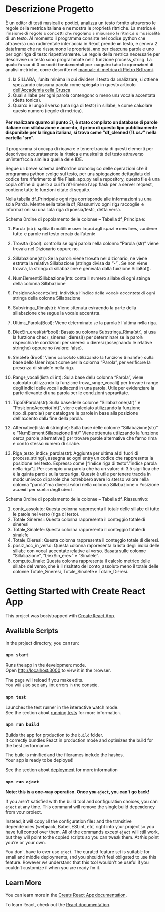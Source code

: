 # Descrizione Progetto 

È un editor di testi musicali e poetici, analizza un testo fornito attraverso le regole della metrica italiana e ne mostra le proprietà ritmiche.
La metrica è l’insieme di regole e concetti che regolano e misurano la ritmica e musicalità di un testo.
Al momento il programma consiste nel codice python che attraverso una rudimentale interfaccia in React prende un testo, e genera 2 dataframe che ne riassumono le proprietà, uno per ciascuna parola e uno per ogni riga di testo rispettivamente. 
Le regole della metrica necessarie per descrivere un testo sono programmate nella funzione process_string. La quale fa uso di 3 concetti fondamentali per eseguire tutte le operazioni di analisi metriche, come descritte nel [manuale di metrica di Pietro Beltrami](https://github.com/Fordprefect-cmd/petrarc-app-react/blob/2c2d0ecc0038c0f4e97edbd6fd2294aab864f463/La%20metrica%20italiana%20(Pietro%20G.%20Beltrami)%20(Z-Library)-pages-2.pdf).
1)	la SILLABA, l’unita minima in cui dividere il testo da analizzare, si ottiene spezzando ciascuna parola come spiegato in questo articolo [dell'Accademia della Crusca](https://accademiadellacrusca.it/it/consulenza/divisione-in-sillabe/302).
2)	Quali sillabe per ogni parola contengono o meno una vocale accentata (detta tonica).
3)	Quanto è lungo il verso (una riga di testo) in sillabe, e come calcolare questo numero (regole di metrica).
   
  #### Per realizzare quanto al punto 3), è stato compilato un database di parole italiane con sillabazione e accento, il primo di questo tipo pubblicamente disponibile per la lingua italiana, si trova come "df_cleaned (1).csv" nella cartella "src". 
  
Il programma si occupa di ricavare e tenere traccia di questi elementi per descrivere accuratamente la ritmica e musicalità del testo attraverso un’interfaccia simile a quella delle IDE. 
  
Segue un breve schema dell’ordine cronologico delle operazioni che il programma python svolge sul testo, per una spiegazione dettagliata del codice fare riferimento al file Flask_app.py nella repository, questo file è una copia offline di quello a cui fa riferimeno l’app flask per la server request, contiene tutte le funzioni citate di seguito.
  
Nella tabella df_Principale ogni riga corrisponde alle informazioni su una sola Parola. Mentre nella tabella df_Riassuntivo ogni riga raccoglie le informazioni su una sola riga di poesia/testo, detta verso. 

  Schema Ordine di popolamento delle colonne – Tabella df_Principale:

1)	Parola (str): splitta il multiline user imput agli spazi e newlines, contiene tutte le parole nel testo creato dall’utente 

2)	Trovata (bool): controlla se ogni parola nella colonna “Parola (str)” viene trovata nel Dizionario oppure no.

3)	Sillabazione(str): Se la parola viene trovata nel dizionario, ne viene estratta la relativa Sillabazione (stringa divisa da “-”). Se non viene trovata, la stringa di sillabazione è generata dalla funzione SillaBot().


4)	 NumElementiSillabazione(Int): conta il numero sillabe di ogni stringa della colonna Sillabazione
 
5)	PosizioneAccento(Int): Individua l’indice della vocale accentata di ogni stringa della colonna Sillabazione


6)	Substringa_Rima(str): Viene ottenuta estraendo la parte della sillabazione che segue la vocale accentata.

7)	Ultima_Parola(Bool): Viene determinato se la parola è l'ultima nella riga.


8)	DiexSin_eresi(str/bool): Basato su colonna Substringa_Rima(str), si usa la funzione check_sineresi_dieresi() per determinare se la parola rispecchia le condizioni per sineresi o dieresi (assegnando le relative stringhe) oppure no (valore: false). 

9)	 Sinalefe (Bool): Viene calcolato utilizzando la funzione Sinalefe() sulla base dello User imput come per la colonna “Parola”, per verificare la presenza di sinalefe nella riga.

10)	Range_vocali(lista di int): Sulla base della colonna “Parola”, viene calcolato utilizzando la funzione trova_range_vocali() per trovare i range degli indici delle vocali adiacenti in una parola. Utile per evidenziare la parte rilevante di una parola per le condizioni sopracitate.


11)	 TipoDiParola(str): Sulla base delle colonne “Sillabazione(str)” e “PosizioneAccento(Int)”, viene calcolato utilizzando la funzione tipo_di_parola() per catalogare le parole in base alla posizione dell'accento dalla fine della parola. 

12)	Alternative(lista di stringhe): Sulla base delle colonne “Sillabazione(str)” e “NumElementiSillabazione (Int)” Viene ottenuta utilizzando la funzione cerca_parole_alternative() per trovare parole alternative che fanno rima e con lo stesso numero di sillabe.

13)	Riga_testo_indice_parola(str): Aggiunta per ultima al di fuori di process_string(), assegna ad ogni entry un codice che rappresenta la posizione nel testo. Espresso come [“Indice riga di testo”.”indice parola nella riga”]. Per esempio una parola che ha un valore di 3.5 significa che è la quinta parola sulla terza riga. Questo è utile per tenere traccia in modo univoco di parole che potrebbero avere lo stesso valore nella colonna “parola” ma diversi valori nella colonna Sillabazione o Posizione accenti per scelta degli utenti.
  

  
Schema Ordine di popolamento delle colonne – Tabella df_Riassuntivo:
  
1)	conto_assoluto: Questa colonna rappresenta il totale delle sillabe di tutte le parole nel verso (riga di testo).
2)	Totale_Sineresi: Questa colonna rappresenta il conteggio totale di sineresi 
3)	Totale_Sinalefe: Questa colonna rappresenta il conteggio totale di sinalefe 
4)	Totale_Dieresi: Questa colonna rappresenta il conteggio totale di dieresi.
5)	posiz_acc_in_verso: Questa colonna rappresenta la lista degli indici delle sillabe con vocali accentate relative al verso. Basata sulle colonne “Sillabazione”, “DiexSin_eresi” e “Sinalefe”. 
6)	computo_finale: Questa colonna rappresenta il calcolo metrico delle sillabe del verso, che è il risultato del conto_assoluto meno il totale delle colonne Totale_Sineresi, Totale_Sinalefe e Totale_Dieresi.












# Getting Started with Create React App

This project was bootstrapped with [Create React App](https://github.com/facebook/create-react-app).

## Available Scripts

In the project directory, you can run:

### `npm start`

Runs the app in the development mode.\
Open [http://localhost:3000](http://localhost:3000) to view it in the browser.

The page will reload if you make edits.\
You will also see any lint errors in the console.

### `npm test`

Launches the test runner in the interactive watch mode.\
See the section about [running tests](https://facebook.github.io/create-react-app/docs/running-tests) for more information.

### `npm run build`

Builds the app for production to the `build` folder.\
It correctly bundles React in production mode and optimizes the build for the best performance.

The build is minified and the filenames include the hashes.\
Your app is ready to be deployed!

See the section about [deployment](https://facebook.github.io/create-react-app/docs/deployment) for more information.

### `npm run eject`

**Note: this is a one-way operation. Once you `eject`, you can’t go back!**

If you aren’t satisfied with the build tool and configuration choices, you can `eject` at any time. This command will remove the single build dependency from your project.

Instead, it will copy all the configuration files and the transitive dependencies (webpack, Babel, ESLint, etc) right into your project so you have full control over them. All of the commands except `eject` will still work, but they will point to the copied scripts so you can tweak them. At this point you’re on your own.

You don’t have to ever use `eject`. The curated feature set is suitable for small and middle deployments, and you shouldn’t feel obligated to use this feature. However we understand that this tool wouldn’t be useful if you couldn’t customize it when you are ready for it.

## Learn More

You can learn more in the [Create React App documentation](https://facebook.github.io/create-react-app/docs/getting-started).

To learn React, check out the [React documentation](https://reactjs.org/).
